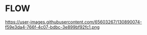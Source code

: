 # FLOW
https://user-images.githubusercontent.com/65603267/130890074-f59e3da4-766f-4c07-bdbc-3e899bf92fc1.png
